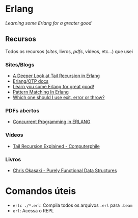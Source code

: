 # Erlang

*Learning some Erlang for a greater good*

## Recursos

Todos os recursos (*sites*, livros, *pdfs*, vídeos, etc...) que usei

### Sites/Blogs

- [A Deeper Look at Tail Recursion in Erlang](https://prog21.dadgum.com/1.html)
- [Erlang/OTP docs](https://www.erlang.org/doc/readme.html)
- [Learn you some Erlang for great good!](https://learnyousomeerlang.com/content)
- [Pattern Matching In Erlang](https://akhil.sh/tutorials/erlang/erlang/pattern_matching/)
- [Which one should I use exit, error or throw?](https://stackoverflow.com/questions/13618261/which-one-should-i-use-exit-error-or-throw)

### PDFs abertos

- [Concurrent Programming in ERLANG](https://erlang.org/download/erlang-book-part1.pdf)

### Vídeos

- [Tail Recursion Explained - Computerphile](https://www.youtube.com/watch?v=_JtPhF8MshA)

### Livros

- [Chris Okasaki - Purely Functional Data Structures](https://books.google.ca/books?id=SxPzSTcTalAC&lpg=PP1&dq=chris%20okasaki%20purely%20functional%20data%20structures&pg=PP1#v=onepage&q&f=false)

# Comandos úteis

- `erlc ./*.erl`: Compila todos os arquivos `.erl` para `.beam`
- `erl`: Acessa o REPL
